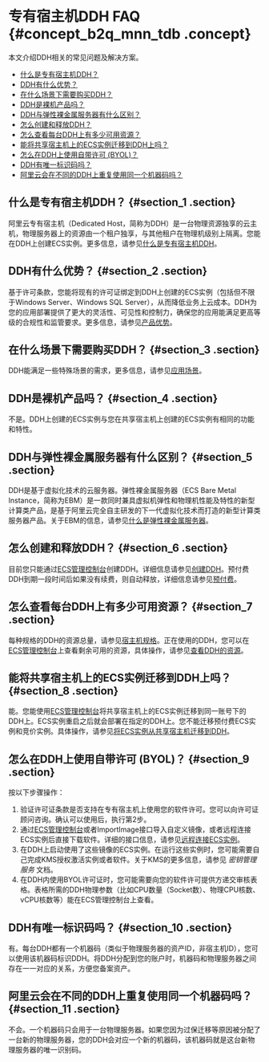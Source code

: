 # 专有宿主机DDH FAQ {#concept_b2q_mnn_tdb .concept}

本文介绍DDH相关的常见问题及解决方案。

-   [什么是专有宿主机DDH？](#section_1)
-   [DDH有什么优势？](#section_2)
-   [在什么场景下需要购买DDH？](#section_3)
-   [DDH是裸机产品吗？](#section_4)
-   [DDH与弹性裸金属服务器有什么区别？](#section_5)
-   [怎么创建和释放DDH？](#section_6)
-   [怎么查看每台DDH上有多少可用资源？](#section_7)
-   [能将共享宿主机上的ECS实例迁移到DDH上吗？](#section_8)
-   [怎么在DDH上使用自带许可 \(BYOL\)？](#section_9)
-   [DDH有唯一标识码吗？](#section_10)
-   [阿里云会在不同的DDH上重复使用同一个机器码吗？](#section_11)

## 什么是专有宿主机DDH？ {#section_1 .section}

阿里云专有宿主机（Dedicated Host，简称为DDH）是一台物理资源独享的云主机，物理服务器上的资源由一个租户独享，与其他租户在物理机级别上隔离。您能在DDH上创建ECS实例。更多信息，请参见[什么是专有宿主机DDH](../../../../cn.zh-CN/产品简介/什么是专有宿主机DDH.md#)。

## DDH有什么优势？ {#section_2 .section}

基于许可条款，您能将现有的许可证绑定到DDH上创建的ECS实例（包括但不限于Windows Server、Windows SQL Server），从而降低业务上云成本。DDH为您的应用部署提供了更大的灵活性、可见性和控制力，确保您的应用能满足更高等级的合规性和监管要求。更多信息，请参见[产品优势](../../../../cn.zh-CN/产品简介/产品优势.md#)。

## 在什么场景下需要购买DDH？ {#section_3 .section}

DDH能满足一些特殊场景的需求，更多信息，请参见[应用场景](../../../../cn.zh-CN/产品简介/应用场景.md#)。

## DDH是裸机产品吗？ {#section_4 .section}

不是。DDH上创建的ECS实例与您在共享宿主机上创建的ECS实例有相同的功能和特性。

## DDH与弹性裸金属服务器有什么区别？ {#section_5 .section}

DDH是基于虚拟化技术的云服务器。弹性裸金属服务器（ECS Bare Metal Instance，简称为EBM）是一款同时兼具虚拟机弹性和物理机性能及特性的新型计算类产品，是基于阿里云完全自主研发的下一代虚拟化技术而打造的新型计算类服务器产品。关于EBM的信息，请参见[什么是弹性裸金属服务器](../../../../cn.zh-CN/实例/选择实例规格/弹性裸金属服务器（神龙）/什么是弹性裸金属服务器.md#)。

## 怎么创建和释放DDH？ {#section_6 .section}

目前您只能通过[ECS管理控制台](https://ecs.console.aliyun.com/#/home)创建DDH。详细信息请参见[创建DDH](../../../../cn.zh-CN/快速入门/创建包年包月DDH.md#)。预付费DDH到期一段时间后如果没有续费，则自动释放，详细信息请参见[预付费](../../../../cn.zh-CN/产品定价/预付费.md#)。

## 怎么查看每台DDH上有多少可用资源？ {#section_7 .section}

每种规格的DDH的资源总量，请参见[宿主机规格](../../../../cn.zh-CN/产品简介/宿主机规格.md#)。正在使用的DDH，您可以在[ECS管理控制台](https://ecs.console.aliyun.com/#/home)上查看剩余可用的资源，具体操作，请参见[查看DDH的资源](../../../../cn.zh-CN/用户指南/查看DDH的资源.md#)。

## 能将共享宿主机上的ECS实例迁移到DDH上吗？ {#section_8 .section}

能。您能使用[ECS管理控制台](https://ecs.console.aliyun.com/#/home)将共享宿主机上的ECS实例迁移到同一账号下的DDH上。ECS实例重启之后就会部署在指定的DDH上。您不能迁移预付费ECS实例和竞价实例。具体操作，请参见[将ECS实例从共享宿主机迁移到DDH](../../../../cn.zh-CN/用户指南/将ECS实例从共享宿主机迁移到DDH.md#)。

## 怎么在DDH上使用自带许可 \(BYOL\)？ {#section_9 .section}

按以下步骤操作：

1.  验证许可证条款是否支持在专有宿主机上使用您的软件许可。您可以向许可证顾问咨询。确认可以使用后，执行第2步。
2.  通过[ECS管理控制台](https://ecs.console.aliyun.com/#/home)或者ImportImage接口导入自定义镜像，或者远程连接ECS实例后直接下载软件。详细的接口信息，请参见[远程连接ECS实例](../../../../cn.zh-CN/个人版快速入门/连接ECS实例.md#)。
3.  在DDH上启动使用了这些镜像的ECS实例。在运行这些实例时，您可能需要自己完成KMS授权激活实例或者软件。关于KMS的更多信息，请参见 *密钥管理服务* 文档。
4.  在DDH内使用BYOL许可证时，您可能需要向您的软件许可提供方递交审核表格。表格所需的DDH物理参数（比如CPU数量（Socket数）、物理CPU核数、vCPU核数等）能在ECS管理控制台上查看。

## DDH有唯一标识码吗？ {#section_10 .section}

有。每台DDH都有一个机器码（类似于物理服务器的资产ID，非宿主机ID），您可以使用该机器码标识DDH。将DDH分配到您的账户时，机器码和物理服务器之间存在一一对应的关系，方便您备案资产。

## 阿里云会在不同的DDH上重复使用同一个机器码吗？ {#section_11 .section}

不会。一个机器码只会用于一台物理服务器。如果您因为过保迁移等原因被分配了一台新的物理服务器，您的DDH会对应一个新的机器码，该机器码就是这台新物理服务器的唯一识别码。

